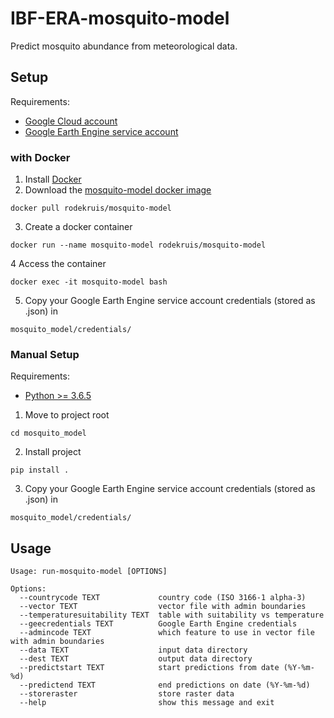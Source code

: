 # IBF-ERA-mosquito-model
Predict mosquito abundance from meteorological data.

## Setup
Requirements:
-   [Google Cloud account](https://cloud.google.com/)
-   [Google Earth Engine service account](https://developers.google.com/earth-engine/guides/service_account)

### with Docker

1. Install [Docker](https://www.docker.com/get-started)
2. Download the [mosquito-model docker image](https://hub.docker.com/r/rodekruis/mosquito-model)
```
docker pull rodekruis/mosquito-model
```
3. Create a docker container
```
docker run --name mosquito-model rodekruis/mosquito-model
```
4 Access the container
```
docker exec -it mosquito-model bash
```
5. Copy your Google Earth Engine service account credentials (stored as .json) in
```
mosquito_model/credentials/
```

### Manual Setup
Requirements:
-   [Python >= 3.6.5](https://www.python.org/downloads/)

1. Move to project root 
```
cd mosquito_model
```
2. Install project
```
pip install .
```
3. Copy your Google Earth Engine service account credentials (stored as .json) in
```
mosquito_model/credentials/
```

## Usage
```
Usage: run-mosquito-model [OPTIONS]

Options:
  --countrycode TEXT             country code (ISO 3166-1 alpha-3)
  --vector TEXT                  vector file with admin boundaries
  --temperaturesuitability TEXT  table with suitability vs temperature
  --geecredentials TEXT          Google Earth Engine credentials
  --admincode TEXT               which feature to use in vector file with admin boundaries
  --data TEXT                    input data directory
  --dest TEXT                    output data directory
  --predictstart TEXT            start predictions from date (%Y-%m-%d)
  --predictend TEXT              end predictions on date (%Y-%m-%d)
  --storeraster                  store raster data
  --help                         show this message and exit
  ```
